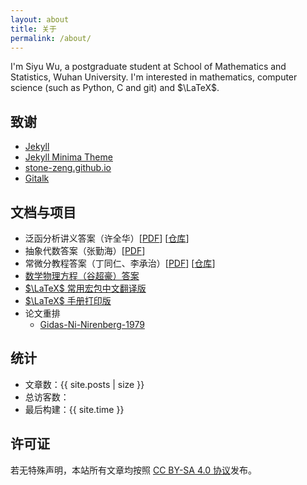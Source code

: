 ```yaml
---
layout: about
title: 关于
permalink: /about/
---
```


I'm Siyu Wu, a postgraduate student at School of Mathematics and Statistics, Wuhan University. I'm interested in mathematics, computer science (such as Python, C and git) and $\LaTeX$.

## 致谢

+ [Jekyll](https://jekyllrb.com/)
+ [Jekyll Minima Theme](https://jekyll.github.io/minima/)
+ [stone-zeng.github.io](https://stone-zeng.github.io/)
+ [Gitalk](https://github.com/gitalk/gitalk)

## 文档与项目

+ 泛函分析讲义答案（许全华）[[PDF](/PDFs/XQHsolution.pdf)] [[仓库](https://github.com/SwitWu/FunctionalAnalysisXQHsolution)]
+ 抽象代数答案（张勤海）[[PDF](/PDFs/ZQHsolution.pdf)]
+ 常微分教程答案（丁同仁、李承治）[[PDF](/PDFs/ODEsolution.pdf)] [[仓库](https://github.com/SwitWu/ODE-DingTongren-Solutions)]
+ [数学物理方程（谷超豪）答案](https://github.com/SwitWu/mp-equation)
+ [$\LaTeX$ 常用宏包中文翻译版](https://github.com/SwitWu/LaTeX-packages-zh-cn)
+ [$\LaTeX$ 手册打印版](https://github.com/SwitWu/LaTeX-doc-print-version)
+ 论文重排
  + [Gidas-Ni-Nirenberg-1979](https://github.com/SwitWu/Gidas-Ni-Nirenberg-1979)



## 统计

- 文章数：{{ site.posts | size }}
- <span id="busuanzi_container_site_uv">总访客数：<span id="busuanzi_value_site_uv"></span></span>
- 最后构建：{{ site.time }}

## 许可证

若无特殊声明，本站所有文章均按照 [CC BY-SA 4.0 协议](https://creativecommons.org/licenses/by-sa/4.0/)发布。